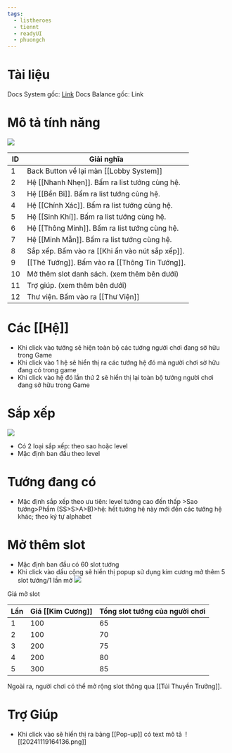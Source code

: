 ```yaml
---
tags:
  - listheroes
  - tiennt
  - readyUI
  - phuongch
---
```

# Tài liệu
Docs System gốc: [Link](https://docs.google.com/document/d/1X5BmXDunyNVtlGfLv6pYpm3he5zkWOZq2bzh5OmK-lQ/edit?tab=t.0)
Docs Balance gốc: Link
# Mô tả tính năng
![](https://lh7-rt.googleusercontent.com/docsz/AD_4nXf05FAN7ejOPBoVDQt1XeYFPS35pWXwDwUuH8GtHf8ARRnl-eExiOvILX5UvO9H0rVpMMc2AENGyzt-nj0YVPXyJovVQwjhNVfrEFUFm9SMKY0c7OEK8kcN8a9-6W39dZXJzI4leg?key=nlnMGZKBeP7GlgWLaIIXgpqX)

| ID  | Giải nghĩa                                      |
| --- | ----------------------------------------------- |
| 1   | Back Button về lại màn [[Lobby System]]         |
| 2   | Hệ [[Nhanh Nhẹn]]. Bấm ra list tướng cùng hệ.   |
| 3   | Hệ [[Bền Bỉ]]. Bấm ra list tướng cùng hệ.       |
| 4   | Hệ [[Chính Xác]]. Bấm ra list tướng cùng hệ.    |
| 5   | Hệ [[Sinh Khí]]. Bấm ra list tướng cùng hệ.     |
| 6   | Hệ [[Thông Minh]]. Bấm ra list tướng cùng hệ.   |
| 7   | Hệ [[Minh Mẫn]]. Bấm ra list tướng cùng hệ.     |
| 8   | Sắp xếp. Bấm vào ra [[Khi ấn vào nút sắp xếp]]. |
| 9   | [[Thẻ Tướng]]. Bấm vào ra [[Thông Tin Tướng]].  |
| 10  | Mở thêm slot danh sách. (xem thêm bên dưới)     |
| 11  | Trợ giúp. (xem thêm bên dưới)                   |
| 12  | Thư viện. Bấm vào ra [[Thư Viện]]               |

# Các [[Hệ]]
- Khi click vào tướng sẽ hiện toàn bộ các tướng người chơi đang sở hữu trong Game
- Khi click vào 1 hệ sẽ hiển thị ra các tướng hệ đó mà người chơi sở hữu đang có trong game
- Khi click vào hệ đó lần thứ 2 sẽ hiển thị lại toàn bộ tướng người chơi đang sở hữu trong Game
# Sắp xếp
![](https://lh7-rt.googleusercontent.com/docsz/AD_4nXe1_JZ7VxKeVGucG3IOsZTLYcWn5eQ3zLAXWoarhPNcGurBs4czCzeOglAqoMS-hzqcn4W3e1tmIJ-N_eX-4ayVNiRfbT1I5iXwiY_6ESkplLjPw3VRL6Zxg5cjdgB5VmagRRbTzw?key=nlnMGZKBeP7GlgWLaIIXgpqX)

- Có 2 loại sắp xếp: theo sao hoặc level
- Mặc định ban đầu theo level

# Tướng đang có 
- Mặc định sắp xếp theo ưu tiên: level tướng cao đến thấp >Sao tướng>Phẩm (SS>S>A>B)>hệ: hết tướng hệ này mới đến các tướng hệ khác; theo ký tự alphabet
# Mở thêm slot
- Mặc định ban đầu có 60 slot tướng
- Khi click vào dấu cộng sẽ hiển thị popup sử dụng kim cương mở thêm 5 slot tướng/1 lần mở
![](https://lh7-rt.googleusercontent.com/docsz/AD_4nXdyyWyKpSi_yZZKrnFASHRflT2mLi-NS3hoiE2KIDb884q9ZUyRjjyMBkytVdv1lGYMIr2mmNeyOMr5ED_duhfAJWNApsVHZJUvMIxtIbIikyUKfLHjskOWBOfH0fRY75rRQtFGOw?key=nlnMGZKBeP7GlgWLaIIXgpqX)

Giá mở slot

| Lần | Giá [[Kim Cương]] | Tổng slot tướng của người chơi |
| --- | ----------------- | ------------------------------ |
| 1   | 100               | 65                             |
| 2   | 100               | 70                             |
| 3   | 200               | 75                             |
| 4   | 200               | 80                             |
| 5   | 300               | 85                             |
Ngoài ra, người chơi có thể mở rộng slot thông qua [[Túi Thuyền Trưởng]].
# Trợ Giúp
- Khi click vào sẽ hiển thị ra bảng [[Pop-up]] có text mô tả 
![[20241119164136.png]]